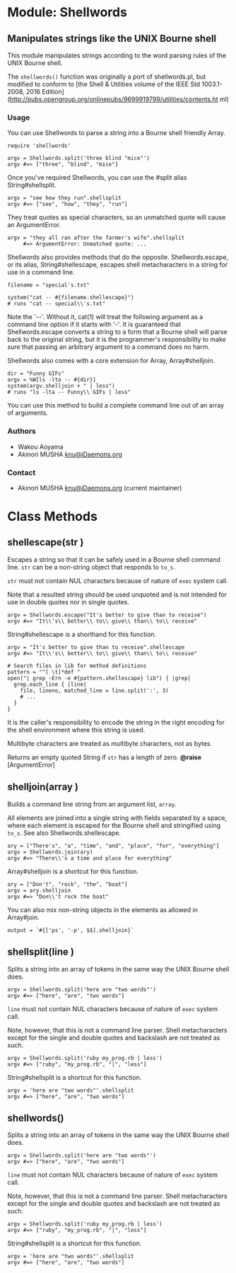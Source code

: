 # Module: Shellwords
    

## Manipulates strings like the UNIX Bourne shell

This module manipulates strings according to the word parsing rules of the
UNIX Bourne shell.

The `shellwords()` function was originally a port of shellwords.pl, but
modified to conform to [the Shell & Utilities volume of the IEEE Std
1003.1-2008, 2016
Edition](http://pubs.opengroup.org/onlinepubs/9699919799/utilities/contents.ht
ml)

### Usage

You can use Shellwords to parse a string into a Bourne shell friendly Array.

    require 'shellwords'

    argv = Shellwords.split('three blind "mice"')
    argv #=> ["three", "blind", "mice"]

Once you've required Shellwords, you can use the #split alias
String#shellsplit.

    argv = "see how they run".shellsplit
    argv #=> ["see", "how", "they", "run"]

They treat quotes as special characters, so an unmatched quote will cause an
ArgumentError.

    argv = "they all ran after the farmer's wife".shellsplit
         #=> ArgumentError: Unmatched quote: ...

Shellwords also provides methods that do the opposite. Shellwords.escape, or
its alias, String#shellescape, escapes shell metacharacters in a string for
use in a command line.

    filename = "special's.txt"

    system("cat -- #{filename.shellescape}")
    # runs "cat -- special\\'s.txt"

Note the '--'.  Without it, cat(1) will treat the following argument as a
command line option if it starts with '-'.  It is guaranteed that
Shellwords.escape converts a string to a form that a Bourne shell will parse
back to the original string, but it is the programmer's responsibility to make
sure that passing an arbitrary argument to a command does no harm.

Shellwords also comes with a core extension for Array, Array#shelljoin.

    dir = "Funny GIFs"
    argv = %W[ls -lta -- #{dir}]
    system(argv.shelljoin + " | less")
    # runs "ls -lta -- Funny\\ GIFs | less"

You can use this method to build a complete command line out of an array of
arguments.

### Authors
*   Wakou Aoyama
*   Akinori MUSHA <knu@iDaemons.org>

### Contact
*   Akinori MUSHA <knu@iDaemons.org> (current maintainer)


# Class Methods
## shellescape(str ) [](#method-c-shellescape)
Escapes a string so that it can be safely used in a Bourne shell command line.
 `str` can be a non-string object that responds to `to_s`.

`str` must not contain NUL characters because of nature of `exec` system call.

Note that a resulted string should be used unquoted and is not intended for
use in double quotes nor in single quotes.

    argv = Shellwords.escape("It's better to give than to receive")
    argv #=> "It\\'s\\ better\\ to\\ give\\ than\\ to\\ receive"

String#shellescape is a shorthand for this function.

    argv = "It's better to give than to receive".shellescape
    argv #=> "It\\'s\\ better\\ to\\ give\\ than\\ to\\ receive"

    # Search files in lib for method definitions
    pattern = "^[ \t]*def "
    open("| grep -Ern -e #{pattern.shellescape} lib") { |grep|
      grep.each_line { |line|
        file, lineno, matched_line = line.split(':', 3)
        # ...
      }
    }

It is the caller's responsibility to encode the string in the right encoding
for the shell environment where this string is used.

Multibyte characters are treated as multibyte characters, not as bytes.

Returns an empty quoted String if `str` has a length of zero.
**@raise** [ArgumentError] 

## shelljoin(array ) [](#method-c-shelljoin)
Builds a command line string from an argument list, `array`.

All elements are joined into a single string with fields separated by a space,
where each element is escaped for the Bourne shell and stringified using
`to_s`. See also Shellwords.shellescape.

    ary = ["There's", "a", "time", "and", "place", "for", "everything"]
    argv = Shellwords.join(ary)
    argv #=> "There\\'s a time and place for everything"

Array#shelljoin is a shortcut for this function.

    ary = ["Don't", "rock", "the", "boat"]
    argv = ary.shelljoin
    argv #=> "Don\\'t rock the boat"

You can also mix non-string objects in the elements as allowed in Array#join.

    output = `#{['ps', '-p', $$].shelljoin}`
## shellsplit(line ) [](#method-c-shellsplit)
Splits a string into an array of tokens in the same way the UNIX Bourne shell
does.

    argv = Shellwords.split('here are "two words"')
    argv #=> ["here", "are", "two words"]

`line` must not contain NUL characters because of nature of `exec` system
call.

Note, however, that this is not a command line parser.  Shell metacharacters
except for the single and double quotes and backslash are not treated as such.

    argv = Shellwords.split('ruby my_prog.rb | less')
    argv #=> ["ruby", "my_prog.rb", "|", "less"]

String#shellsplit is a shortcut for this function.

    argv = 'here are "two words"'.shellsplit
    argv #=> ["here", "are", "two words"]
## shellwords() [](#method-c-shellwords)
Splits a string into an array of tokens in the same way the UNIX Bourne shell
does.

    argv = Shellwords.split('here are "two words"')
    argv #=> ["here", "are", "two words"]

`line` must not contain NUL characters because of nature of `exec` system
call.

Note, however, that this is not a command line parser.  Shell metacharacters
except for the single and double quotes and backslash are not treated as such.

    argv = Shellwords.split('ruby my_prog.rb | less')
    argv #=> ["ruby", "my_prog.rb", "|", "less"]

String#shellsplit is a shortcut for this function.

    argv = 'here are "two words"'.shellsplit
    argv #=> ["here", "are", "two words"]

